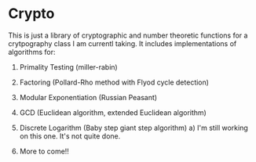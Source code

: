 Crypto
======

This is just a library of cryptographic and number theoretic functions for a crytpography class I am currentl taking. It includes implementations of algorithms for:

1) Primality Testing (miller-rabin) 

2) Factoring (Pollard-Rho method with Flyod cycle detection)

3) Modular Exponentiation (Russian Peasant) 

4) GCD (Euclidean algorithm, extended Euclidean algorithm)

5) Discrete Logarithm (Baby step giant step algorithm) 
   a) I'm still working on this one. It's not quite done. 

6) More to come!! 